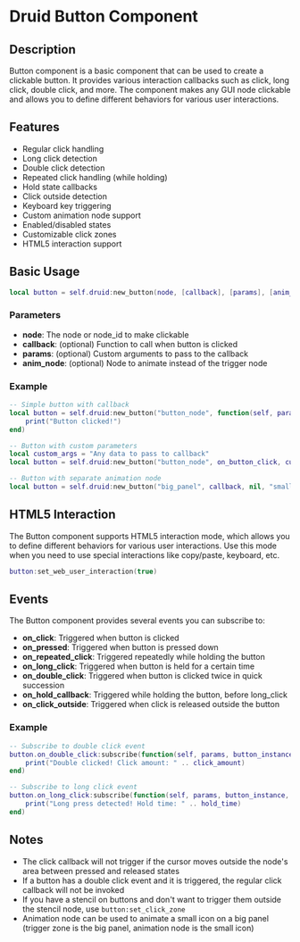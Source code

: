 # Druid Button Component

## Description

Button component is a basic component that can be used to create a clickable button. It provides various interaction callbacks such as click, long click, double click, and more. The component makes any GUI node clickable and allows you to define different behaviors for various user interactions.

## Features

- Regular click handling
- Long click detection
- Double click detection
- Repeated click handling (while holding)
- Hold state callbacks
- Click outside detection
- Keyboard key triggering
- Custom animation node support
- Enabled/disabled states
- Customizable click zones
- HTML5 interaction support

## Basic Usage

```lua
local button = self.druid:new_button(node, [callback], [params], [anim_node])
```

### Parameters

- **node**: The node or node_id to make clickable
- **callback**: (optional) Function to call when button is clicked
- **params**: (optional) Custom arguments to pass to the callback
- **anim_node**: (optional) Node to animate instead of the trigger node

### Example

```lua
-- Simple button with callback
local button = self.druid:new_button("button_node", function(self, params, button_instance)
    print("Button clicked!")
end)

-- Button with custom parameters
local custom_args = "Any data to pass to callback"
local button = self.druid:new_button("button_node", on_button_click, custom_args)

-- Button with separate animation node
local button = self.druid:new_button("big_panel", callback, nil, "small_icon")
```

## HTML5 Interaction

The Button component supports HTML5 interaction mode, which allows you to define different behaviors for various user interactions. Use this mode when you need to use special interactions like copy/paste, keyboard, etc.

```lua
button:set_web_user_interaction(true)
```

## Events

The Button component provides several events you can subscribe to:

- **on_click**: Triggered when button is clicked
- **on_pressed**: Triggered when button is pressed down
- **on_repeated_click**: Triggered repeatedly while holding the button
- **on_long_click**: Triggered when button is held for a certain time
- **on_double_click**: Triggered when button is clicked twice in quick succession
- **on_hold_callback**: Triggered while holding the button, before long_click
- **on_click_outside**: Triggered when click is released outside the button

### Example

```lua
-- Subscribe to double click event
button.on_double_click:subscribe(function(self, params, button_instance, click_amount)
    print("Double clicked! Click amount: " .. click_amount)
end)

-- Subscribe to long click event
button.on_long_click:subscribe(function(self, params, button_instance, hold_time)
    print("Long press detected! Hold time: " .. hold_time)
end)
```

## Notes

- The click callback will not trigger if the cursor moves outside the node's area between pressed and released states
- If a button has a double click event and it is triggered, the regular click callback will not be invoked
- If you have a stencil on buttons and don't want to trigger them outside the stencil node, use `button:set_click_zone`
- Animation node can be used to animate a small icon on a big panel (trigger zone is the big panel, animation node is the small icon)
